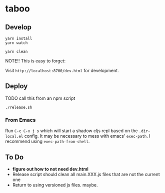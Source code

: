 # taboo

## Develop

``` shell
yarn install
yarn watch
```

``` shell
yarn clean
```

NOTE!! This is easy to forget:

Visit `http://localhost:8700/dev.html` for development.

## Deploy

TODO call this from an npm script

``` shell
./release.sh
```

### From Emacs

Run `C-c C-x j s` which will start a shadow cljs repl based on the `.dir-local.el` config. It may be necessary to mess with emacs' `exec-path`. I recommend using `exec-path-from-shell`.

## To Do

- **figure out how to not need dev.html**
- Release script should clean all main.XXX.js files that are not the current one
- Return to using versioned js files. maybe.
